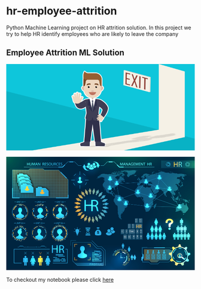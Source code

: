 # hr-employee-attrition
Python Machine Learning project on HR attrition solution. In this project we try to help HR identify employees who are likely to leave the company

## Employee Attrition ML Solution
![employee_attrition](https://github.com/purnendukumar/hr-employee-attrition/blob/main/Attrition.png)

![hr analytics](https://github.com/purnendukumar/hr-employee-attrition/blob/main/hr-analytics-10.jpg)


To checkout my notebook please click [here](https://github.com/purnendukumar/hr-employee-attrition/blob/main/HR_Analytics.ipynb)
